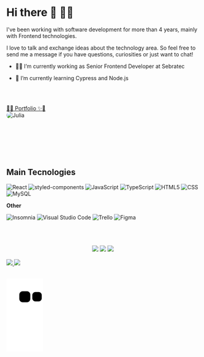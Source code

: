 # Hi there 👋 👩‍💻

I've been working with software development for more than 4 years, mainly with Frontend technologies.

I love to talk and exchange ideas about the technology area. So feel free to send me a message if you have questions, curiosities or just want to chat!

-   🧙‍♀️ I’m currently working as Senior Frontend Developer at Sebratec

-   🌱 I’m currently learning Cypress and Node.js

<br/>
<br/>

<a href="https://gsajulia.github.io/" color="#FB87FD" > 🔮✨ Portfolio ✨🔮 </a>
<br/>
<img align='left' style='border-radius:100px; margin-right: 20px;' width="120px" alt="Julia" src="https://cdn.discordapp.com/attachments/377205899414077445/886786809953140786/profile-gif.gif">

<br/>
<br/>
<br/>
<br/>
<br/>
<br/>

## Main Tecnologies

![React](https://img.shields.io/badge/-React-333333?style=flat&logo=react)
![styled-components](https://img.shields.io/badge/-styled_components-333333?style=flat&logo=styled-components)
![JavaScript](https://img.shields.io/badge/-JavaScript-333333?style=flat&logo=javascript)
![TypeScript](https://img.shields.io/badge/TypeScript-333333?style=flat&logo=typescript&logoColor=blue)
![HTML5](https://img.shields.io/badge/-HTML5-333333?style=flat&logo=HTML5)
![CSS](https://img.shields.io/badge/-CSS-333333?style=flat&logo=CSS3&logoColor=1572B6)
![MySQL](https://img.shields.io/badge/-MySQL-333333?style=flat&logo=mysql)

**Other**

![Insomnia](https://img.shields.io/badge/-Insomnia-333333?style=flat&logo=insomnia)
![Visual Studio Code](https://img.shields.io/badge/-Visual%20Studio%20Code-333333?style=flat&logo=visual-studio-code&logoColor=007ACC)
![Trello](https://img.shields.io/badge/-Trello-333333?style=flat&logo=trello&logoColor=007ACC)
![Figma](https://img.shields.io/badge/-Figma-333333?style=flat&logo=figma&logoColor=007ACC)

<br/>
<br/>

  <br/>
  <div align="center"> 
    <a href="https://www.instagram.com/julilet_/" target="_blank"><img src="https://img.shields.io/badge/-Instagram-%23E4405F?style=for-the-badge&logo=instagram&logoColor=white" target="_blank"></a>
    <a href = "mailto:julia.gs.acosta@gmail.com"><img src="https://img.shields.io/badge/-Gmail-%23333?style=for-the-badge&logo=gmail&logoColor=white" target="_blank"></a>
    <a href="https://www.linkedin.com/in/julia-gabriela-santi-acosta/" target="_blank"><img src="https://img.shields.io/badge/-LinkedIn-%230077B5?style=for-the-badge&logo=linkedin&logoColor=white" target="_blank"></a>
  </div>
</div>

<br/>
<div>
  <a href="https://gsajulia.github.io/">
  <img height="180em" src="https://github-readme-stats.vercel.app/api?username=gsajulia&show_icons=true&theme=tokyonight&include_all_commits=true&count_private=true"/>
  <img height="180em" src="https://github-readme-stats.vercel.app/api/top-langs/?username=gsajulia&layout=compact&theme=tokyonight&count_private=true"/>
</div>
<br/>

![Snake animation](https://github.com/gsajulia/gsajulia/blob/output/github-contribution-grid-snake.svg)
